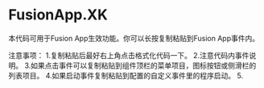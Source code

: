 # FusionApp.XK
本代码可用于Fusion App生效功能。你可以长按复制粘贴到Fusion App事件内。


注意事项： 
1.复制粘贴后最好右上角点击格式化代码一下。
2.注意代码内事件说明。
3.如果点击事件可以复制粘贴到组件顶栏的菜单项目，图标按钮或侧滑栏的列表项目。
4.如果启动事件复制粘贴到配置的自定义事件里的程序启动。
5.
